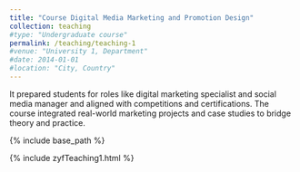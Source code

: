 ```yaml
---
title: "Course Digital Media Marketing and Promotion Design"
collection: teaching
#type: "Undergraduate course"
permalink: /teaching/teaching-1
#venue: "University 1, Department"
#date: 2014-01-01
#location: "City, Country"
---
```


It prepared students for roles like digital marketing specialist and social media manager and aligned with competitions and certifications. 
The course integrated real-world marketing projects and case studies to bridge theory and practice. 


{% include base_path %}

<html>
    <head>
        <title>Embedded HTML</title>
    </head>
    <body>                
          {% include zyfTeaching1.html %}       
    </body>
</html>
